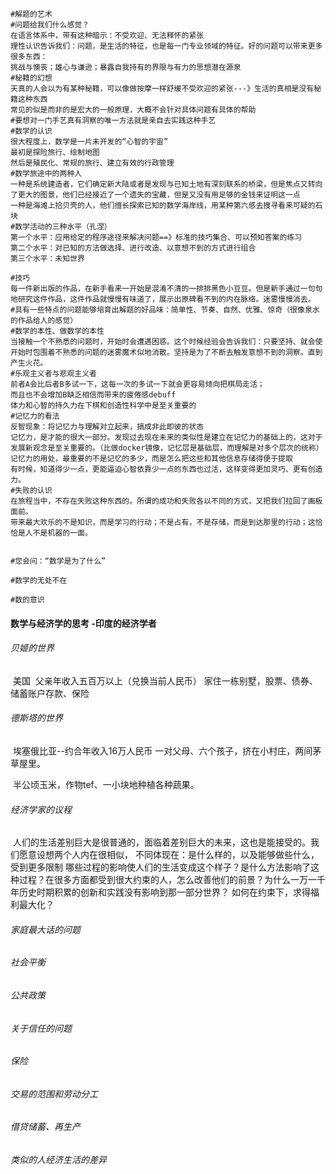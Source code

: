 ```shell
#解题的艺术
#问题给我们什么感觉？
在语言体系中，带有这种暗示：不受欢迎、无法释怀的紧张
理性认识告诉我们：问题，是生活的特征，也是每一门专业领域的特征。好的问题可以带来更多很多东西：
挑战与懊丧；雄心与谦逊；暴露自我持有的界限与有力的思想潜在源泉
#秘籍的幻想
天真的人会以为有某种秘籍，可以像做按摩一样舒缓不受欢迎的紧张---》生活的真相是没有秘籍这种东西
常见的似是而非的是宏大的一般原理，大概不会针对具体问题有具体的帮助
#要想对一门手艺真有洞察的唯一方法就是亲自去实践这种手艺
#数学的认识
很大程度上，数学是一片未开发的“心智的宇宙”
最初是探险旅行、绘制地图
然后是殖民化、常规的旅行、建立有效的行政管理
#数学旅途中的两种人
一种是系统建造者，它们确定新大陆或者是发现与已知土地有深刻联系的桥梁，但是焦点又转向了更大的图景，他们已经接近了一个遗失的宝藏，但是又没有用足够的金钱来证明这一点
一种是海滩上拾贝壳的人，他们擅长探索已知的数学海岸线，用某种第六感去搜寻看来可疑的石块
#数学活动的三种水平（孔涅）
第一个水平：应用给定的程序途径来解决问题==》标准的技巧集合、可以预知答案的练习
第二个水平：对已知的方法做选择、进行改造、以意想不到的方式进行组合
第三个水平：未知世界

#技巧
每一件新出版的作品，在新手看来一开始是混淆不清的一排排黑色小豆豆。但是新手通过一句句地研究这件作品，这件作品就慢慢有味道了，展示出原碑看不到的内在脉络。迷雾慢慢消去。
#具有一些特点的问题能够培育出解题的好品味：简单性、节奏、自然、优雅、惊奇（很像泉水的作品给人的感觉）
#数学的本性、做数学的本性
当接触一个不熟悉的问题时，开始时会遭遇困惑。这个时候经验会告诉我们：只要坚持、就会使开始时包围着不熟悉的问题的迷雾魔术似地消散。坚持是为了不断去触发意想不到的洞察。直到产生火花。
#乐观主义者与悲观主义者
前者A会比后者B多试一下，这每一次的多试一下就会更容易倾向把棋局走活；
而且也不会增加B缺乏相信而带来的疲倦感debuff
体力和心智的持久力在下棋和创造性科学中是至关重要的
#记忆力的看法
反智现象：将记忆力与理解对立起来，搞成非此即彼的状态
记忆力，是才能的很大一部分。发现过去现在未来的类似性是建立在记忆力的基础上的，这对于发展新观念是至关重要的。（比做docker镜像，记忆层是基础层，而理解是对多个层次的统称）
记忆力的用处，最重要的不是记忆的多少，而是怎么把这些和其他信息存储得便于提取
有时候，知道得少一点，更能逼迫心智依靠少一点的东西也过活，这样变得更加灵巧、更有创造力。
#失败的认识
在旅程当中，不存在失败这种东西的。所谓的成功和失败各以不同的方式，又把我们拉回了画板面前。
带来最大欢乐的不是知识，而是学习的行动；不是占有，不是存储，而是到达那里的行动；这恰恰是人不是机器的一面。


```

```shell
#您会问：“数学是为了什么”
```



```shell
#数学的无处不在
```



```
#数的意识
```



#### 数学与经济学的思考 -印度的经济学者

###### 贝姬的世界

​		美国
​		父亲年收入五百万以上（兑换当前人民币）
​		家住一栋别墅，股票、债券、储蓄账户存款、保险



###### 德斯塔的世界

​		埃塞俄比亚--约合年收入16万人民币
​		一对父母、六个孩子，挤在小村庄，两间茅草屋里。

​		半公顷玉米，作物tef、一小块地种植各种蔬果。	



###### 经济学家的议程

​		人们的生活差别巨大是很普通的，面临着差别巨大的未来，这也是能接受的。
​		我们愿意设想两个人内在很相似，
​		不同体现在：是什么样的，以及能够做些什么，受到更多限制
​		哪些过程的影响使人们的生活变成这个样子？是什么方法影响了这种过程？在很多方面都受到很大约束的人，怎么改善他们的前景？
​		为什么一万一千年历史时期积累的创新和实践没有影响到那一部分世界？
​		如何在约束下，求得福利最大化？





###### 家庭最大话的问题







###### 社会平衡







###### 公共政策



###### 关于信任的问题







###### 保险







###### 交易的范围和劳动分工







###### 借贷储蓄、再生产





###### 类似的人经济生活的差异